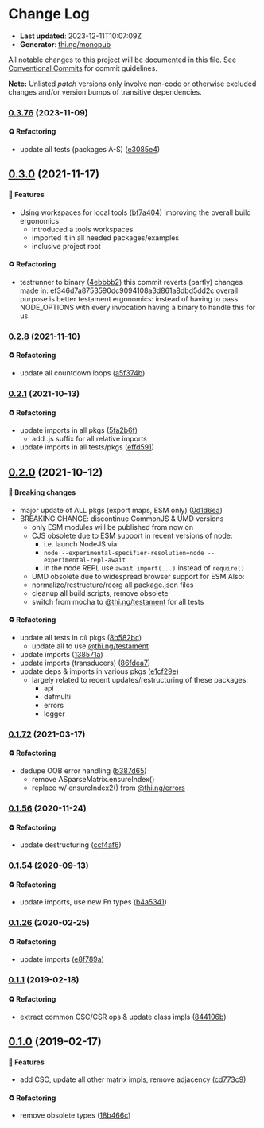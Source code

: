 # Change Log

- **Last updated**: 2023-12-11T10:07:09Z
- **Generator**: [thi.ng/monopub](https://thi.ng/monopub)

All notable changes to this project will be documented in this file.
See [Conventional Commits](https://conventionalcommits.org/) for commit guidelines.

**Note:** Unlisted _patch_ versions only involve non-code or otherwise excluded changes
and/or version bumps of transitive dependencies.

### [0.3.76](https://github.com/thi-ng/umbrella/tree/@thi.ng/sparse@0.3.76) (2023-11-09)

#### ♻️ Refactoring

- update all tests (packages A-S) ([e3085e4](https://github.com/thi-ng/umbrella/commit/e3085e4))

## [0.3.0](https://github.com/thi-ng/umbrella/tree/@thi.ng/sparse@0.3.0) (2021-11-17)

#### 🚀 Features

- Using workspaces for local tools ([bf7a404](https://github.com/thi-ng/umbrella/commit/bf7a404))
  Improving the overall build ergonomics
  - introduced a tools workspaces
  - imported it in all needed packages/examples
  - inclusive project root

#### ♻️ Refactoring

- testrunner to binary ([4ebbbb2](https://github.com/thi-ng/umbrella/commit/4ebbbb2))
  this commit reverts (partly) changes made in:
  ef346d7a8753590dc9094108a3d861a8dbd5dd2c
  overall purpose is better testament ergonomics:
  instead of having to pass NODE_OPTIONS with every invocation
  having a binary to handle this for us.

### [0.2.8](https://github.com/thi-ng/umbrella/tree/@thi.ng/sparse@0.2.8) (2021-11-10)

#### ♻️ Refactoring

- update all countdown loops ([a5f374b](https://github.com/thi-ng/umbrella/commit/a5f374b))

### [0.2.1](https://github.com/thi-ng/umbrella/tree/@thi.ng/sparse@0.2.1) (2021-10-13)

#### ♻️ Refactoring

- update imports in all pkgs ([5fa2b6f](https://github.com/thi-ng/umbrella/commit/5fa2b6f))
  - add .js suffix for all relative imports
- update imports in all tests/pkgs ([effd591](https://github.com/thi-ng/umbrella/commit/effd591))

## [0.2.0](https://github.com/thi-ng/umbrella/tree/@thi.ng/sparse@0.2.0) (2021-10-12)

#### 🛑 Breaking changes

- major update of ALL pkgs (export maps, ESM only) ([0d1d6ea](https://github.com/thi-ng/umbrella/commit/0d1d6ea))
- BREAKING CHANGE: discontinue CommonJS & UMD versions
  - only ESM modules will be published from now on
  - CJS obsolete due to ESM support in recent versions of node:
    - i.e. launch NodeJS via:
    - `node --experimental-specifier-resolution=node --experimental-repl-await`
    - in the node REPL use `await import(...)` instead of `require()`
  - UMD obsolete due to widespread browser support for ESM
  Also:
  - normalize/restructure/reorg all package.json files
  - cleanup all build scripts, remove obsolete
  - switch from mocha to [@thi.ng/testament](https://github.com/thi-ng/umbrella/tree/main/packages/testament) for all tests

#### ♻️ Refactoring

- update all tests in _all_ pkgs ([8b582bc](https://github.com/thi-ng/umbrella/commit/8b582bc))
  - update all to use [@thi.ng/testament](https://github.com/thi-ng/umbrella/tree/main/packages/testament)
- update imports ([138571a](https://github.com/thi-ng/umbrella/commit/138571a))
- update imports (transducers) ([86fdea7](https://github.com/thi-ng/umbrella/commit/86fdea7))
- update deps & imports in various pkgs ([e1cf29e](https://github.com/thi-ng/umbrella/commit/e1cf29e))
  - largely related to recent updates/restructuring of these packages:
    - api
    - defmulti
    - errors
    - logger

### [0.1.72](https://github.com/thi-ng/umbrella/tree/@thi.ng/sparse@0.1.72) (2021-03-17)

#### ♻️ Refactoring

- dedupe OOB error handling ([b387d65](https://github.com/thi-ng/umbrella/commit/b387d65))
  - remove ASparseMatrix.ensureIndex()
  - replace w/ ensureIndex2() from [@thi.ng/errors](https://github.com/thi-ng/umbrella/tree/main/packages/errors)

### [0.1.56](https://github.com/thi-ng/umbrella/tree/@thi.ng/sparse@0.1.56) (2020-11-24)

#### ♻️ Refactoring

- update destructuring ([ccf4af6](https://github.com/thi-ng/umbrella/commit/ccf4af6))

### [0.1.54](https://github.com/thi-ng/umbrella/tree/@thi.ng/sparse@0.1.54) (2020-09-13)

#### ♻️ Refactoring

- update imports, use new Fn types ([b4a5341](https://github.com/thi-ng/umbrella/commit/b4a5341))

### [0.1.26](https://github.com/thi-ng/umbrella/tree/@thi.ng/sparse@0.1.26) (2020-02-25)

#### ♻️ Refactoring

- update imports ([e8f789a](https://github.com/thi-ng/umbrella/commit/e8f789a))

### [0.1.1](https://github.com/thi-ng/umbrella/tree/@thi.ng/sparse@0.1.1) (2019-02-18)

#### ♻️ Refactoring

- extract common CSC/CSR ops & update class impls ([844106b](https://github.com/thi-ng/umbrella/commit/844106b))

## [0.1.0](https://github.com/thi-ng/umbrella/tree/@thi.ng/sparse@0.1.0) (2019-02-17)

#### 🚀 Features

- add CSC, update all other matrix impls, remove adjacency ([cd773c9](https://github.com/thi-ng/umbrella/commit/cd773c9))

#### ♻️ Refactoring

- remove obsolete types ([18b466c](https://github.com/thi-ng/umbrella/commit/18b466c))
